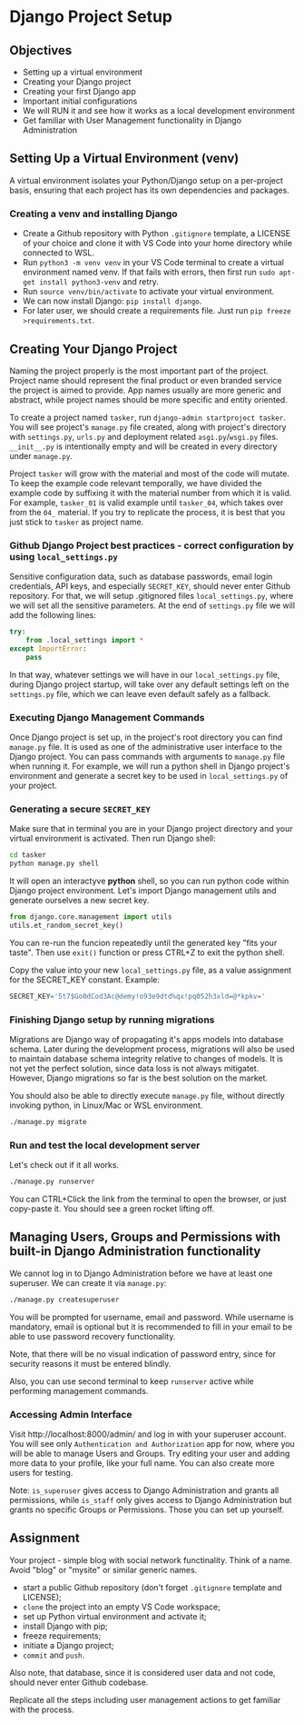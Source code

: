 # Django Project Setup

## Objectives

* Setting up a virtual environment
* Creating your Django project
* Creating your first Django app
* Important initial configurations
* We will RUN it and see how it works as a local development environment
* Get familiar with User Management functionality in Django Administration

## Setting Up a Virtual Environment (venv)

A virtual environment isolates your Python/Django setup on a per-project basis, ensuring that each project has its own dependencies and packages.

### Creating a venv and installing Django

* Create a Github repository with Python `.gitignore` template, a LICENSE of your choice and clone it with VS Code into your home directory while connected to WSL.
* Run `python3 -m venv venv` in your VS Code terminal to create a virtual environment named venv. If that fails with errors, then first run `sudo apt-get install python3-venv` and retry. 
* Run `source venv/bin/activate` to activate your virtual environment.
* We can now install Django: `pip install django`.
* For later user, we should create a requirements file. Just run `pip freeze >requirements.txt`.

## Creating Your Django Project

Naming the project properly is the most important part of the project. Project name should represent the final product or even branded service the project is aimed to provide. App names usually are more generic and abstract, while project names should be more specific and entity oriented.

To create a project named `tasker`, run `django-admin startproject tasker`. You will see project's `manage.py` file created, along with project's directory with `settings.py`, `urls.py` and deployment related `asgi.py`/`wsgi.py` files. `__init__.py` is intentionally empty and will be created in every directory under `manage.py`.

Project `tasker` will grow with the material and most of the code will mutate. To keep the example code relevant temporally, we have divided the example code by suffixing it with the material number from which it is valid. For example, `tasker_01` is valid example until `tasker_04`, which takes over from the `04_` material. If you try to replicate the process, it is best that you just stick to `tasker` as project name.

### Github Django Project best practices - correct configuration by using `local_settings.py`

Sensitive configuration data, such as database passwords, email login credentials, API keys, and especially `SECRET_KEY`, should never enter Github repository. For that, we will setup .gitignored files `local_settings.py`, where we will set all the sensitive parameters. At the end of `settings.py` file we will add the following lines:

```Python
try:
    from .local_settings import *
except ImportError:
    pass
```

In that way, whatever settings we will have in our `local_settings.py` file, during Django project startup, will take over any default settings left on the `settings.py` file, which we can leave even default safely as a fallback.

### Executing Django Management Commands

Once Django project is set up, in the project's root directory you can find `manage.py` file. It is used as one of the administrative user interface to the Django project. You can pass commands with arguments to `manage.py` file when running it. For example, we will run a python shell in Django project's environment and generate a secret key to be used in `local_settings.py` of your project.

### Generating a secure `SECRET_KEY`

Make sure that in terminal you are in your Django project directory and your virtual environment is activated. Then run Django shell:

```bash
cd tasker
python manage.py shell
```

It will open an interactyve __python__ shell, so you can run python code within Django project environment. Let's import Django management utils and generate ourselves a new secret key.

```Python
from django.core.management import utils
utils.et_random_secret_key()
```

You can re-run the funcion repeatedly until the generated key "fits your taste". Then use `exit()` function or press CTRL+Z to exit the python shell.

Copy the value into your new `local_settings.py` file, as a value assignment for the SECRET_KEY constant. Example:
```Python
SECRET_KEY='5t7$Go0dCod3Ac@demy!o93e9dtd%qx!pq052h3xld=@*kpkv='
```

### Finishing Django setup by running migrations

Migrations are Django way of propagating it's apps models into database schema. Later during the development process, migrations will also be used to maintain database schema integrity relative to changes of models. It is not yet the perfect solution, since data loss is not always mitigatet. However, Django migrations so far is the best solution on the market.

You should also be able to directly execute `manage.py` file, without directly invoking python, in Linux/Mac or WSL environment.

```Bash
./manage.py migrate
```

### Run and test the local development server

Let's check out if it all works.

```Bash
./manage.py runserver
```

You can CTRL+Click the link from the terminal to open the browser, or just copy-paste it. You should see a green rocket lifting off.

## Managing Users, Groups and Permissions with built-in Django Administration functionality

We cannot log in to Django Administration before we have at least one superuser. We can create it via `manage.py`:

```Bash
./manage.py createsuperuser
```

You will be prompted for username, email and password. While username is mandatory, email is optional but it is recommended to fill in your email to be able to use password recovery functionality. 

Note, that there will be no visual indication of password entry, since for security reasons it must be entered blindly.

Also, you can use second terminal to keep `runserver` active while performing management commands.

### Accessing Admin Interface

Visit http://localhost:8000/admin/ and log in with your superuser account. You will see only `Authentication and Authorization` app for now, where you will be able to manage Users and Groups. Try editing your user and adding more data to your profile, like your full name. You can also create more users for testing.

Note: `is_superuser` gives access to Django Administration and grants all permissions, while `is_staff` only gives access to Django Administration but grants no specific Groups or Permissions. Those you can set up yourself.

## Assignment

Your project - simple blog with social network functinality. Think of a name. Avoid "blog" or "mysite" or similar generic names. 

* start a public Github repository (don't forget `.gitignore` template and LICENSE); 
* `clone` the project into an empty VS Code workspace; 
* set up Python virtual environment and activate it;
* install Django with pip;
* freeze requirements;
* initiate a Django project;
* `commit` and `push`. 

Also note, that database, since it is considered user data and not code, should never enter Github codebase. 

Replicate all the steps including user management actions to get familiar with the process.
